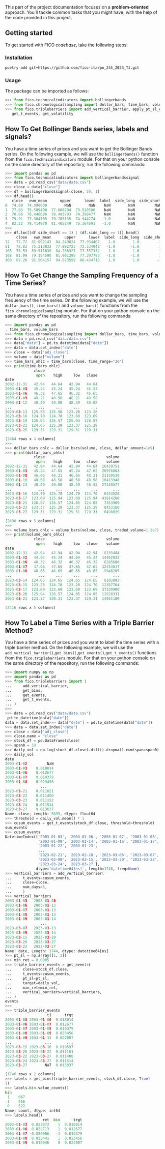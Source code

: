 This part of the project documentation focuses on a
**problem-oriented** approach. You'll tackle common
tasks that you might have, with the help of the code
provided in this project.


## Getting started

To get started with FICO *codebase*, take the following steps:


### Installation

```bash
poetry add git+https://github.com/fico-ita/po_245_2023_T3.git
```

### Usage

The package can be imported as follows:

```python
>>> from fico.technicalindicators import bollingerbands
>>> from fico.chronologicalsampling import dollar_bars, time_bars, volume_bars
>>> from fico.triplebarriers import add_vertical_barrier, apply_pt_sl_on_t1, get_events,
   get_t_events, get_volatility
```

## How To Get Bollinger Bands series, labels and signals?

You have a time series of prices and you want to get the Bollinger Bands series.
On the following example, we will use the `bollingerbands()` function from the
`fico.technicalindicators` module. For that on your python console on the same
directory of the repository, run the following commands:

```python
>>> import pandas as pd
>>> from fico.technicalindicators import bollingerbandssignal
>>> data = pd.read_csv("data/data.csv")
>>> close = data["close"]
>>> df = bollingerbandssignal(close, 50, 1)
>>> df.head()
   close   ewm_mean      upper      lower  label  side_long  side_short
0  74.09  74.090000        NaN        NaN    NaN        NaN         NaN
1  77.03  75.589400  77.668294  73.510506    NaN        NaN         NaN
2  78.06  76.446090  78.493703  74.398477    NaN        NaN         NaN
3  79.91  77.364705  79.785135  74.944274   -1.0        NaN         NaN
4  82.22  78.414970  81.465249  75.364691   -1.0        NaN         NaN
>>>
>>> df.loc[(df.side_short == 1) | (df.side_long == 1)].head()
     close   ewm_mean      upper      lower  label  side_long  side_short
12   77.72  81.092143  84.249824  77.934462    1.0        1.0        -1.0
51   78.83  75.213832  77.892723  72.534942   -1.0       -1.0         1.0
108  76.53  80.911830  84.266327  77.557332    1.0        1.0        -1.0
168  81.99  79.154590  81.001386  77.307793   -1.0       -1.0         1.0
300  87.20  91.504157  94.573599  88.434715    1.0        1.0        -1.0
```

## How To Get Change the Sampling Frequency of a Time Series?

You have a time series of prices and you want to change the sampling frequency
of the time series. On the following example, we will use the `dollar_bars()`,
`time_bars()` and `volume_bars()` functions from the `fico.chronologicalsampling`
module. For that on your python console on the same directory of the repository,
run the following commands:

```python
>>> import pandas as pd
, time_bars, volume_bars
>>> from fico.chronologicalsampling import dollar_bars, time_bars, volume_bars
>>> data = pd.read_csv("data/data.csv")
>>> data["date"] = pd.to_datetime(data["date"])
>>> data = data.set_index("date")
>>> close = data["adj_close"]
>>> volume = data["volume"]
>>> time_bars_ohlc = time_bars(close, time_range="3d")
>>> print(time_bars_ohlc)
             close
              open    high     low   close
date
2002-12-31   42.94   44.64   42.94   44.64
2003-01-03   45.24   45.24   45.24   45.24
2003-01-06   46.32   47.65   46.32   46.65
2003-01-09   48.21   48.58   48.21   48.58
2003-01-12   48.49   49.08   48.49   49.08
...            ...     ...     ...     ...
2023-03-13  125.58  125.58  123.28  123.28
2023-03-16  124.70  124.70  123.69  123.69
2023-03-19  125.94  126.57  125.94  126.57
2023-03-22  124.05  125.29  123.37  125.29
2023-03-25  129.31  129.31  129.31  129.31

[2464 rows x 4 columns]
>>>
>>> dollar_bars_ohlc = dollar_bars(volume, close, dollar_amount=1e9)
>>> print(dollar_bars_ohlc)
             close                            volume
              open    high     low   close    volume
2002-12-31   42.94   44.64   42.94   44.64  16459751
2003-01-03   45.24   47.65   45.24   47.65  26976863
2003-01-08   46.65   48.21   46.65   48.21  21150539
2003-01-10   48.58   48.58   48.58   48.58  10413348
2003-01-13   48.49   49.08   48.49   48.53  27420577
...            ...     ...     ...     ...       ...
2023-03-16  124.70  124.70  124.70  124.70   6434528
2023-03-17  123.69  125.94  123.69  125.94  41914268
2023-03-21  126.57  126.57  124.05  124.05   7353969
2023-03-23  123.37  125.29  123.37  125.29   8453160
2023-03-27  129.31  129.31  129.31  129.31   6498029

[2490 rows x 5 columns]
>>>
>>> volume_bars_ohlc = volume_bars(volume, close, traded_volume=1.2e7)
>>> print(volume_bars_ohlc)
             close                            volume
              open    high     low   close    volume
date
2002-12-31   42.94   42.94   42.94   42.94   8233484
2003-01-02   44.64   45.24   44.64   45.24  14462833
2003-01-06   46.32   46.32   46.32   46.32   8285680
2003-01-07   47.65   47.65   47.65   47.65  12454617
2003-01-08   46.65   46.65   46.65   46.65   9946205
...            ...     ...     ...     ...       ...
2023-03-14  124.65  124.65  124.65  124.65   8103883
2023-03-15  123.28  124.70  123.28  124.70  12387764
2023-03-17  123.69  123.69  123.69  123.69  37339906
2023-03-20  125.94  126.57  124.05  124.05  11928331
2023-03-23  123.37  129.31  123.37  129.31  14951189

[2416 rows x 5 columns]
```

## How To Label a Time Series with a Triple Barrier Method?

You have a time series of prices and you want to label the time series with a
triple barrier method. On the following example, we will use the
`add_vertical_barrier()`,`get_bins()`,`get_events()`,`get_t_events()` functions from
the `fico.triplebarriers` module. For that on your python console on the same directory
of the repository, run the following commands:

```python
>>> import numpy as np
>>> import pandas as pd
>>> from fico.triplebarriers import (
...     add_vertical_barrier,
...     get_bins,
...     get_events,
...     get_t_events,
... )
>>>
>>> data = pd.read_csv("data/data.csv")
 pd.to_datetime(data["date"])
data = data.set_inde>>> data["date"] = pd.to_datetime(data["date"])
>>> data = data.set_index("date")
>>> close = data["adj_close"]
>>> close.name = "close"
>>> stock_df = pd.DataFrame(close)
>>> span0 = 50
>>> daily_vol = np.log(stock_df.close).diff().dropna().ewm(span=span0).std()
>>> daily_vol
date
2003-01-02         NaN
2003-01-03    0.018014
2003-01-06    0.012677
2003-01-07    0.010379
2003-01-08    0.023456
                ...
2023-03-21    0.011021
2023-03-22    0.011400
2023-03-23    0.011192
2023-03-24    0.011514
2023-03-27    0.013037
Name: close, Length: 5093, dtype: float64
>>> threshold = daily_vol.mean() * 1
>>> cusum_events = get_t_events(stock_df.close, threshold=threshold)
sum_events
>>> cusum_events
DatetimeIndex(['2003-01-03', '2003-01-06', '2003-01-07', '2003-01-08',
               '2003-01-09', '2003-01-14', '2003-01-16', '2003-01-17',
               '2003-01-22', '2003-01-23',
               ...
               '2023-02-21', '2023-02-28', '2023-03-06', '2023-03-07',
               '2023-03-09', '2023-03-15', '2023-03-20', '2023-03-22',
               '2023-03-24', '2023-03-27'],
              dtype='datetime64[ns]', length=1746, freq=None)
>>> vertical_barriers = add_vertical_barrier(
...     t_events=cusum_events,
...     close=close,
...     num_days=5,
...     )
>>> vertical_barriers
2003-01-03   2003-01-08
2003-01-06   2003-01-13
2003-01-07   2003-01-13
2003-01-08   2003-01-13
2003-01-09   2003-01-14
                ...
2023-03-07   2023-03-13
2023-03-09   2023-03-14
2023-03-15   2023-03-20
2023-03-20   2023-03-27
2023-03-22   2023-03-27
Name: date, Length: 1744, dtype: datetime64[ns]
>>> pt_sl = np.array([1, 2])
>>> min_ret = 0.0005
>>> triple_barrier_events = get_events(
...     close=stock_df.close,
...     t_events=cusum_events,
...     pt_sl=pt_sl,
...     target=daily_vol,
...     min_ret=min_ret,
...     vertical_barriers=vertical_barriers,
... )
events
>>>
>>> triple_barrier_events
                   t1      trgt
2003-01-03 2003-01-06  0.018014
2003-01-06 2003-01-07  0.012677
2003-01-07 2003-01-08  0.010379
2003-01-08 2003-01-09  0.023456
2003-01-09 2003-01-14  0.022007
...               ...       ...
2023-03-15 2023-03-16  0.010597
2023-03-20 2023-03-22  0.011161
2023-03-22 2023-03-27  0.011400
2023-03-24 2023-03-27  0.011514
2023-03-27        NaT  0.013037

[1746 rows x 2 columns]
>>> labels = get_bins(triple_barrier_events, stock_df.close, True)
()
>>> labels.bin.value_counts()
bin
 1    667
-1    556
 0    522
Name: count, dtype: int64
>>> labels.head()
                 ret  bin      trgt
2003-01-03  0.023873    1  0.018014
2003-01-06  0.028713    1  0.012677
2003-01-07 -0.020986   -1  0.010379
2003-01-08  0.033441    1  0.023456
2003-01-09  0.018046    0  0.022007
```
